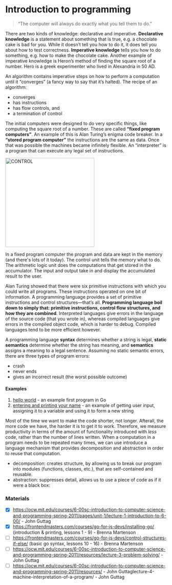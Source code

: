 # Introduction to programming

> “The computer will always do exactly what you tell them to do.”

There are two kinds of knowledge: declarative and imperative. **Declarative knowledge** is a statement about something that is true, e.g. a chocolate cake is bad for you. While it doesn’t tell you how to do it, it does tell you about how to test correctness. **Imperative knowledge** tells you how to do something, e.g. how to make the chocolate cake. Another example of imperative knowledge is Heron’s method of finding the square root of a number. Hero is a greek experimenter who lived in Alexandria in 50 AD.

An algorithm contains imperative steps on how to perform a computation until it “converges” (a fancy way to say that it’s halted). The recipe of an algorithm:
- converges
- has instructions
- has flow controls, and
- a termination of control

The initial computers were designed to do very specific things, like computing the square root of a number. These are called **“fixed program computers”**. An example of this is Alan Turing’s enigma code breaker. In a **“stored program computer”** the instructions are the same as data. Once that was possible the machines became infinitely flexible. An “interpreter” is a program that can execute any legal set of instructions.

<img width="278" alt="CONTROL" src="https://user-images.githubusercontent.com/3966076/193446505-27616bb7-9e0c-4b38-acea-cf980a6f3ddd.png">

In a fixed program computer the program and data are kept in the memory (and there's lots of it today). The control unit tells the memory what to do. The arithmetic logic unit does the computations that get stored in the accumulator. The input and output take in and display the accumulated result to the user.

Alan Turing showed that there were six primitive instructions with which you could write all programs. These instructions operated on one bit of information. A programming language provides a set of primitive instructions and control structures—that’s all. **Programming language boil down to simply that: primitive instructions, control flow structures, and how they are combined**. Interpreted languages give errors in the language of the source code (that you wrote in), whereas compiled languages give errors in the compiled object code, which is harder to debug. Compiled languages tend to be more efficient however.

A programming language **syntax** determines whether a string is legal, **static semantics** determine whether the string has meaning, and **semantics** assigns a meaning to a legal sentence. Assuming no static semantic errors, there are three types of program errors:
- crash
- never ends
- gives an incorrect result (the worst possible outcome)

#### Examples
1. [hello world](./01-hello.go) - an example first program in Go
2. [entering and printing your name](./02-entering-and-printing-your-name.go) - an example of getting user input, assigning it to a variable and using it to form a new string

Most of the time we want to make the code shorter, not longer. Afterall, the more code we have, the harder it is to get it to work. Therefore, we measure productivity in terms of the amount of functionality introduced with _less_ code, rather than the number of lines written. When a computation in a program needs to be repeated many times, we can use introduce a language mechanism that provides decomposition and abstraction in order to reuse that computation.
- decomposition: creates structure, by allowing us to break our program into modules (functions, classes, etc.), that are self-contained and reusable.
- abstraction: suppresses detail, allows us to use a piece of code as if it were a black box: 

### Materials
- [x] https://ocw.mit.edu/courses/6-00sc-introduction-to-computer-science-and-programming-spring-2011/pages/unit-1/lecture-1-introduction-to-6-00/ - John Guttag
- [x] https://frontendmasters.com/courses/go-for-js-devs/installing-go/ (introduction & printing, lessons 1 - 9) - Brenna Martenson
- [ ] https://frontendmasters.com/courses/go-for-js-devs/control-structures-if-else/ (basic go syntax, lessons 10 - 16) - Brenna Martenson
- [ ] https://ocw.mit.edu/courses/6-00sc-introduction-to-computer-science-and-programming-spring-2011/resources/lecture-3-problem-solving/ - John Guttag
- [ ] https://ocw.mit.edu/courses/6-00sc-introduction-to-computer-science-and-programming-spring-2011/resources/ - John Guttaglecture-4-machine-interpretation-of-a-program/ - John Guttag
